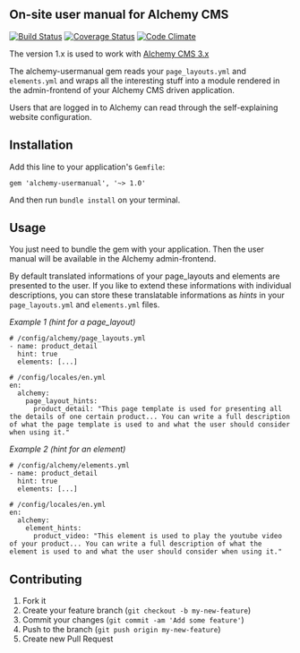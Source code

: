 ## On-site user manual for Alchemy CMS

[![Build Status](https://secure.travis-ci.org/magiclabs/alchemy-usermanual.png)](http://travis-ci.org/magiclabs/alchemy-usermanual) [![Coverage Status](https://coveralls.io/repos/magiclabs/alchemy-usermanual/badge.png)](https://coveralls.io/r/magiclabs/alchemy-usermanual) [![Code Climate](https://codeclimate.com/github/magiclabs/alchemy-usermanual.png)](https://codeclimate.com/github/magiclabs/alchemy-usermanual)

The version 1.x is used to work with [Alchemy CMS 3.x](https://github.com/magiclabs/alchemy_cms/tree/master)

The alchemy-usermanual gem reads your `page_layouts.yml` and `elements.yml` and wraps all the interesting stuff into a module rendered in the admin-frontend of your Alchemy CMS driven application.

Users that are logged in to Alchemy can read through the self-explaining website configuration.

## Installation

Add this line to your application's `Gemfile`:

~~~
gem 'alchemy-usermanual', '~> 1.0'
~~~

And then run `bundle install` on your terminal.


## Usage

You just need to bundle the gem with your application. Then the user manual will be available in the Alchemy admin-frontend.

By default translated informations of your page_layouts and elements are presented to the user.
If you like to extend these informations with individual descriptions, you can store these translatable informations as *hints* in your `page_layouts.yml` and `elements.yml` files.

*Example 1 (hint for a page_layout)*

~~~
# /config/alchemy/page_layouts.yml
- name: product_detail
  hint: true
  elements: [...]

# /config/locales/en.yml
en:
  alchemy:
    page_layout_hints:
      product_detail: "This page template is used for presenting all the details of one certain product... You can write a full description of what the page template is used to and what the user should consider when using it."
~~~

*Example 2 (hint for an element)*

~~~
# /config/alchemy/elements.yml
- name: product_detail
  hint: true
  elements: [...]

# /config/locales/en.yml
en:
  alchemy:
    element_hints:
      product_video: "This element is used to play the youtube video of your product... You can write a full description of what the element is used to and what the user should consider when using it."
~~~

## Contributing

1. Fork it
2. Create your feature branch (`git checkout -b my-new-feature`)
3. Commit your changes (`git commit -am 'Add some feature'`)
4. Push to the branch (`git push origin my-new-feature`)
5. Create new Pull Request
